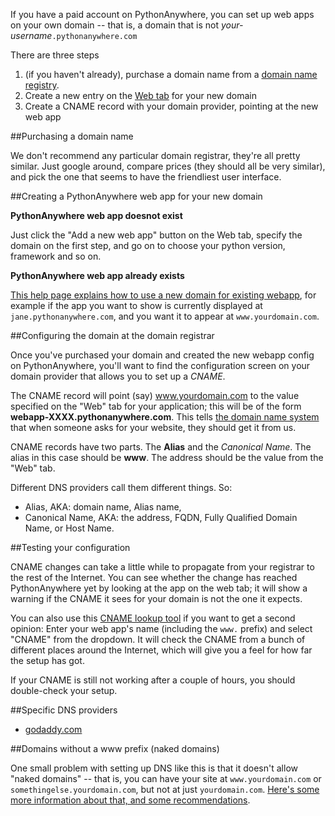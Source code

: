 
<!--
.. title: Setting up a custom domain on PythonAnywhere
.. slug: OwnDomains
.. date: 2015-05-13 14:35:28 UTC+01:00
.. tags:
.. category:
.. link:
.. description:
.. type: text
-->



If you have a paid account on PythonAnywhere, you can set up web apps on your own domain -- that is, a domain that is not *your-username*`.pythonanywhere.com`

There are three steps

  1. (if you haven't already), purchase a domain name from a [domain name registry](https://en.wikipedia.org/wiki/Domain_name_registry).
  1. Create a new entry on the [Web tab](https://www.pythonanywhere.com/web_app_setup) for your new domain
  1. Create a CNAME record with your domain provider, pointing at the new web app


##Purchasing a domain name


We don't recommend any particular domain registrar, they're all pretty similar. Just google around, compare prices (they should all be very similar), and pick the one that seems to have the friendliest user interface.


##Creating a PythonAnywhere web app for your new domain

**PythonAnywhere web app doesnot exist**

Just click the "Add a new web app" button on the Web tab, specify the domain on the first step, and go on to choose your python version, framework and so on.

**PythonAnywhere web app already exists**

[This help page explains how to use a new domain for existing webapp](https://help.pythonanywhere.com/pages/UsingANewDomainForExistingWebApp),
for example if the app you want to show is currently displayed at `jane.pythonanywhere.com`, and you want it to appear at `www.yourdomain.com`.


##Configuring the domain at the domain registrar

Once you've purchased your domain and created the new webapp config on PythonAnywhere, you'll want to find the configuration screen on your domain provider that allows you to set up a *CNAME*.

The CNAME record will point (say) www.yourdomain.com to the value specified on the "Web" tab for your application; this will be of the form **webapp-XXXX.pythonanywhere.com**. This tells [the domain name system](//en.wikipedia.org/wiki/Domain_Name_System) that when someone asks for your website, they should get it from us.

CNAME records have two parts. The **Alias** and the *Canonical Name*. The alias in this case should be **www**. The address should be the value from the "Web" tab.

Different DNS providers call them different things. So:

  * Alias, AKA: domain name, Alias name,
  * Canonical Name, AKA: the address, FQDN, Fully Qualified Domain Name, or Host Name.


##Testing your configuration

CNAME changes can take a little while to propagate from your registrar to the rest of the Internet. You can see whether the change has reached PythonAnywhere yet by looking at the app on the web tab; it will show a warning if the CNAME it sees for your domain is not the one it expects.

You can also use this [CNAME lookup tool](https://www.whatsmydns.net/) if you want to get a second opinion: Enter your web app's name (including the `www.` prefix) and select "CNAME" from the dropdown. It will check the CNAME from a bunch of different places around the Internet, which will give you a feel for how far the setup has got.

If your CNAME is still not working after a couple of hours, you should double-check your setup.


##Specific DNS providers

  * [godaddy.com](https://ca.godaddy.com/help/add-a-cname-record-19236)


##Domains without a www prefix (naked domains)

One small problem with setting up DNS like this is that it doesn't allow "naked domains" -- that is, you can have your site at `www.yourdomain.com` or `somethingelse.yourdomain.com`, but not at just `yourdomain.com`. [Here's some more information about that, and some recommendations](/pages/NakedDomains).
